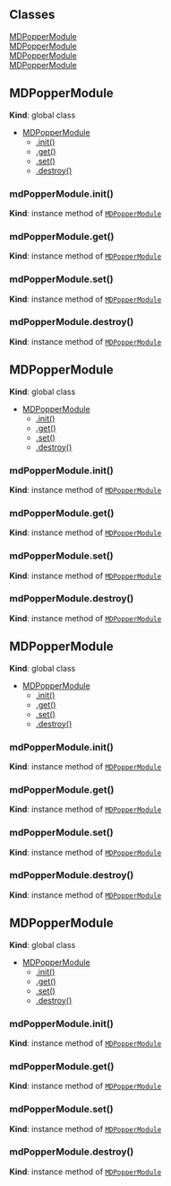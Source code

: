 ## Classes

<dl>
<dt><a href="#MDPopperModule">MDPopperModule</a></dt>
<dd></dd>
<dt><a href="#MDPopperModule">MDPopperModule</a></dt>
<dd></dd>
<dt><a href="#MDPopperModule">MDPopperModule</a></dt>
<dd></dd>
<dt><a href="#MDPopperModule">MDPopperModule</a></dt>
<dd></dd>
</dl>

<a name="MDPopperModule"></a>

## MDPopperModule
**Kind**: global class  

* [MDPopperModule](#MDPopperModule)
    * [.init()](#MDPopperModule+init)
    * [.get()](#MDPopperModule+get)
    * [.set()](#MDPopperModule+set)
    * [.destroy()](#MDPopperModule+destroy)

<a name="MDPopperModule+init"></a>

### mdPopperModule.init()
**Kind**: instance method of [<code>MDPopperModule</code>](#MDPopperModule)  
<a name="MDPopperModule+get"></a>

### mdPopperModule.get()
**Kind**: instance method of [<code>MDPopperModule</code>](#MDPopperModule)  
<a name="MDPopperModule+set"></a>

### mdPopperModule.set()
**Kind**: instance method of [<code>MDPopperModule</code>](#MDPopperModule)  
<a name="MDPopperModule+destroy"></a>

### mdPopperModule.destroy()
**Kind**: instance method of [<code>MDPopperModule</code>](#MDPopperModule)  
<a name="MDPopperModule"></a>

## MDPopperModule
**Kind**: global class  

* [MDPopperModule](#MDPopperModule)
    * [.init()](#MDPopperModule+init)
    * [.get()](#MDPopperModule+get)
    * [.set()](#MDPopperModule+set)
    * [.destroy()](#MDPopperModule+destroy)

<a name="MDPopperModule+init"></a>

### mdPopperModule.init()
**Kind**: instance method of [<code>MDPopperModule</code>](#MDPopperModule)  
<a name="MDPopperModule+get"></a>

### mdPopperModule.get()
**Kind**: instance method of [<code>MDPopperModule</code>](#MDPopperModule)  
<a name="MDPopperModule+set"></a>

### mdPopperModule.set()
**Kind**: instance method of [<code>MDPopperModule</code>](#MDPopperModule)  
<a name="MDPopperModule+destroy"></a>

### mdPopperModule.destroy()
**Kind**: instance method of [<code>MDPopperModule</code>](#MDPopperModule)  
<a name="MDPopperModule"></a>

## MDPopperModule
**Kind**: global class  

* [MDPopperModule](#MDPopperModule)
    * [.init()](#MDPopperModule+init)
    * [.get()](#MDPopperModule+get)
    * [.set()](#MDPopperModule+set)
    * [.destroy()](#MDPopperModule+destroy)

<a name="MDPopperModule+init"></a>

### mdPopperModule.init()
**Kind**: instance method of [<code>MDPopperModule</code>](#MDPopperModule)  
<a name="MDPopperModule+get"></a>

### mdPopperModule.get()
**Kind**: instance method of [<code>MDPopperModule</code>](#MDPopperModule)  
<a name="MDPopperModule+set"></a>

### mdPopperModule.set()
**Kind**: instance method of [<code>MDPopperModule</code>](#MDPopperModule)  
<a name="MDPopperModule+destroy"></a>

### mdPopperModule.destroy()
**Kind**: instance method of [<code>MDPopperModule</code>](#MDPopperModule)  
<a name="MDPopperModule"></a>

## MDPopperModule
**Kind**: global class  

* [MDPopperModule](#MDPopperModule)
    * [.init()](#MDPopperModule+init)
    * [.get()](#MDPopperModule+get)
    * [.set()](#MDPopperModule+set)
    * [.destroy()](#MDPopperModule+destroy)

<a name="MDPopperModule+init"></a>

### mdPopperModule.init()
**Kind**: instance method of [<code>MDPopperModule</code>](#MDPopperModule)  
<a name="MDPopperModule+get"></a>

### mdPopperModule.get()
**Kind**: instance method of [<code>MDPopperModule</code>](#MDPopperModule)  
<a name="MDPopperModule+set"></a>

### mdPopperModule.set()
**Kind**: instance method of [<code>MDPopperModule</code>](#MDPopperModule)  
<a name="MDPopperModule+destroy"></a>

### mdPopperModule.destroy()
**Kind**: instance method of [<code>MDPopperModule</code>](#MDPopperModule)  

